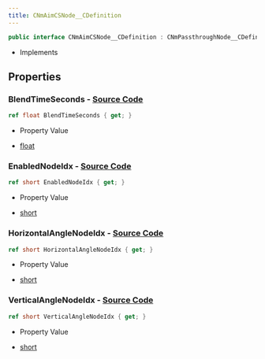 ```yaml
---
title: CNmAimCSNode__CDefinition
---
```


```csharp
public interface CNmAimCSNode__CDefinition : CNmPassthroughNode__CDefinition, CNmPoseNode__CDefinition, CNmGraphNode__CDefinition, ISchemaClass<CNmGraphNode__CDefinition>, ISchemaClass<CNmPoseNode__CDefinition>, ISchemaClass<CNmPassthroughNode__CDefinition>, ISchemaClass<CNmAimCSNode__CDefinition>, ISchemaField, ISchemaClass, INativeHandle
```

- Implements

## Properties

### **BlendTimeSeconds** - [Source Code](https://github.com/swiftly-solution/swiftlys2/blob/main/managed/src/SwiftlyS2.Generated/Schemas/Interfaces/CNmAimCSNode__CDefinition.cs#L22)

```csharp
ref float BlendTimeSeconds { get; }
```

- Property Value

- [float](https://learn.microsoft.com/dotnet/api/system.single)

### **EnabledNodeIdx** - [Source Code](https://github.com/swiftly-solution/swiftlys2/blob/main/managed/src/SwiftlyS2.Generated/Schemas/Interfaces/CNmAimCSNode__CDefinition.cs#L20)

```csharp
ref short EnabledNodeIdx { get; }
```

- Property Value

- [short](https://learn.microsoft.com/dotnet/api/system.int16)

### **HorizontalAngleNodeIdx** - [Source Code](https://github.com/swiftly-solution/swiftlys2/blob/main/managed/src/SwiftlyS2.Generated/Schemas/Interfaces/CNmAimCSNode__CDefinition.cs#L18)

```csharp
ref short HorizontalAngleNodeIdx { get; }
```

- Property Value

- [short](https://learn.microsoft.com/dotnet/api/system.int16)

### **VerticalAngleNodeIdx** - [Source Code](https://github.com/swiftly-solution/swiftlys2/blob/main/managed/src/SwiftlyS2.Generated/Schemas/Interfaces/CNmAimCSNode__CDefinition.cs#L16)

```csharp
ref short VerticalAngleNodeIdx { get; }
```

- Property Value

- [short](https://learn.microsoft.com/dotnet/api/system.int16)

